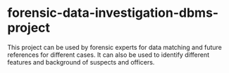 # forensic-data-investigation-dbms-project
This project can be used by forensic experts for data matching and future references for different cases. It can also be used to identify different features and background of suspects and officers.
